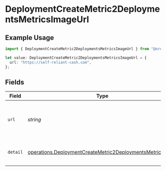 # DeploymentCreateMetric2DeploymentsMetricsImageUrl

## Example Usage

```typescript
import { DeploymentCreateMetric2DeploymentsMetricsImageUrl } from "@orq-ai/node/models/operations";

let value: DeploymentCreateMetric2DeploymentsMetricsImageUrl = {
  url: "https://self-reliant-cash.com",
};
```

## Fields

| Field                                                                                                                                    | Type                                                                                                                                     | Required                                                                                                                                 | Description                                                                                                                              |
| ---------------------------------------------------------------------------------------------------------------------------------------- | ---------------------------------------------------------------------------------------------------------------------------------------- | ---------------------------------------------------------------------------------------------------------------------------------------- | ---------------------------------------------------------------------------------------------------------------------------------------- |
| `url`                                                                                                                                    | *string*                                                                                                                                 | :heavy_check_mark:                                                                                                                       | Either a URL of the image or the base64 encoded image data.                                                                              |
| `detail`                                                                                                                                 | [operations.DeploymentCreateMetric2DeploymentsMetricsDetail](../../models/operations/deploymentcreatemetric2deploymentsmetricsdetail.md) | :heavy_minus_sign:                                                                                                                       | Specifies the detail level of the image.                                                                                                 |